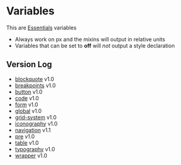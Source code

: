 # Variables

This are [Essentials](https://jacobxperez.github.io/essentials/) variables

* Always work on px and the mixins will output in relative units
* Variables that can be set to **off** will *not* output a style declaration

## Version Log

* [blockquote](https://github.com/jacobxperez/essentials/blob/master/css/less/variables/blockquote.less) v1.0
* [breakpoints](https://github.com/jacobxperez/essentials/blob/master/css/less/variables/breakpoints.less) v1.0
* [button](https://github.com/jacobxperez/essentials/blob/master/css/less/variables/button.less) v1.0
* [code](https://github.com/jacobxperez/essentials/blob/master/css/less/variables/code.less) v1.0
* [form](https://github.com/jacobxperez/essentials/blob/master/css/less/variables/form.less) v1.0
* [global](https://github.com/jacobxperez/essentials/blob/master/css/less/variables/global.less) v1.0
* [grid-system](https://github.com/jacobxperez/essentials/blob/master/css/less/variables/grid-system.less) v1.0
* [iconography](https://github.com/jacobxperez/essentials/blob/master/css/less/variables/iconography.less) v1.0
* [navigation](https://github.com/jacobxperez/essentials/blob/master/css/less/variables/navigation.less) v1.1
* [pre](https://github.com/jacobxperez/essentials/blob/master/css/less/variables/pre.less) v1.0
* [table](https://github.com/jacobxperez/essentials/blob/master/css/less/variables/table.less) v1.0
* [typography](https://github.com/jacobxperez/essentials/blob/master/css/less/variables/typography.less) v1.0
* [wrapper](https://github.com/jacobxperez/essentials/blob/master/css/less/variables/wrapper.less) v1.0
